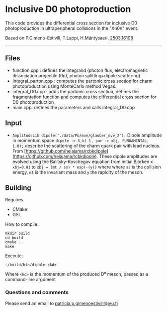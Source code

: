 # Inclusive D0 photoproduction


This code provides the differential cross section for inclusive D0 photoproduction in ultraperipheral collisions in the "Xn0n" event.

Based on P.Gimeno-Estivill, T.Lappi, H.Mäntysaari, [2503.16108](https://arxiv.org/abs/2503.16108) 


***
## Files

- function.cpp : defines the integrand (photon flux, electromagnetic dissociation projectile (0n), photon splitting+dipole scattering)
- Integral_parton.cpp : computes the partonic cross section for charm photoproduction using MonteCarlo method Vegas.
- integral_D0.cpp : adds the partonic cross section, defines the fragmentation function and computes the differential cross section for D0 photoproduction
- main.cpp: defines the parameters and calls integral_D0.cpp


## Input
-  `AmplitudeLib dipole("./data/Pb/mve/glauber_mve_2");`
Dipole amplitude in momentum space `dipole -> S_k( l, par -> xbj, FUNDAMENTAL, 1.0);` describe the scattering of the charm quark pair with lead nucleus.
From [https://github.com/hejajama/rcbkdipole](https://github.com/hejajama/rcbkdipole). 
These dipole amplitudes are evolved using the Balitsky-Kovchegov equation from initial Bjorken x `xbj=0.01` to `xbj = (mt / ss) * exp(-(y))` where 
where `ss` is the collision energy, `mt` is the invariant mass and `y` the rapidity of the meson. 


## Building
Requires
- CMake
- GSL

How to compile:
```
mkdir build
cd build
cmake ..
make
```
Execute:

`./build/bin/dipole <kd>`

Where `<kd>` is the momentum of the produced D⁰ meson, passed as a command-line argument 


### Questions and comments
Please send an email to patricia.p.gimenoestivill@jyu.fi
